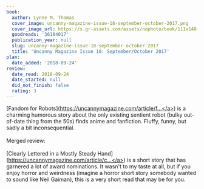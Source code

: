 ```yaml
---
book:
  author: Lynne M. Thomas
  cover_image: uncanny-magazine-issue-18-september-october-2017.png
  cover_image_url: https://s.gr-assets.com/assets/nophoto/book/111x148-bcc042a9c91a29c1d680899eff700a03.png
  goodreads: '36184017'
  publication_year: null
  slug: uncanny-magazine-issue-18-september-october-2017
  title: 'Uncanny Magazine Issue 18: September/October 2017'
plan:
  date_added: '2018-09-24'
review:
  date_read: 2018-09-24
  date_started: null
  did_not_finish: false
  rating: 3
---
```


[Fandom for Robots](<a target="_blank" href="https://uncannymagazine.com/article/fandom-for-robots/" rel="nofollow">https://uncannymagazine.com/article/f...</a>) is a charming humorous story about the only existing sentient robot (bulky out-of-date thing from the 50s) finds anime and fanfiction. Fluffy, funny, but sadly a bit inconsequential.<br /><br />Merged review:<br /><br />[Clearly Lettered in a Mostly Steady Hand](<a target="_blank" href="https://uncannymagazine.com/article/clearly-lettered-mostly-steady-hand/" rel="nofollow">https://uncannymagazine.com/article/c...</a>) is a short story that has garnered a lot of award nominations. It wasn't to my taste at all, but if you enjoy horror and weirdness (imagine a horror short story somebody wanted to sound like Neil Gaiman), this is a very short read that may be for you.
